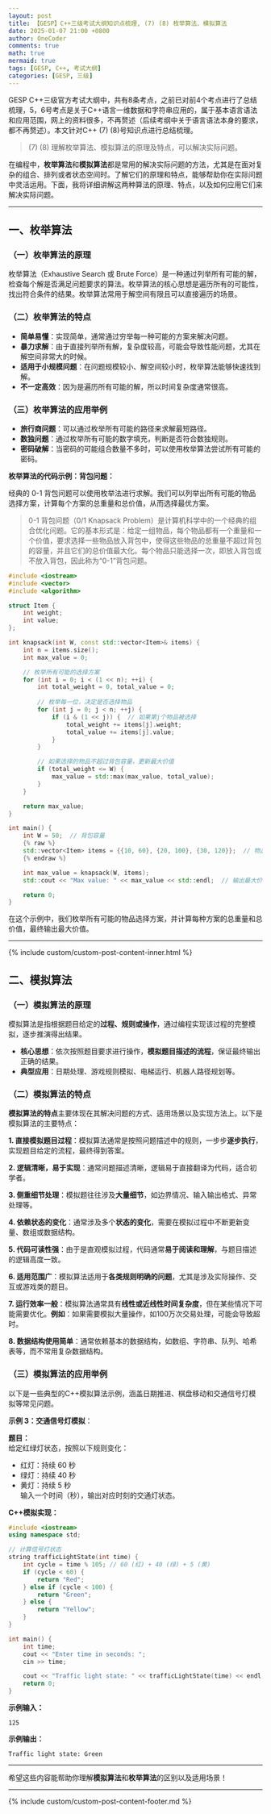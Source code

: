```yaml
---
layout: post
title: 【GESP】C++三级考试大纲知识点梳理, (7) (8) 枚举算法、模拟算法
date: 2025-01-07 21:00 +0800
author: OneCoder
comments: true
math: true
mermaid: true
tags: [GESP, C++, 考试大纲]
categories: [GESP, 三级]
---
```

GESP C++三级官方考试大纲中，共有8条考点，之前已对前4个考点进行了总结梳理，5，6号考点是关于C++语言一维数据和字符串应用的，属于基本语言语法和应用范围，网上的资料很多，不再赘述（后续考纲中关于语言语法本身的要求，都不再赘述）。本文针对C++ (7) (8)号知识点进行总结梳理。
> (7) (8) 理解枚举算法、模拟算法的原理及特点，可以解决实际问题。

<!--more-->

在编程中，**枚举算法**和**模拟算法**都是常用的解决实际问题的方法，尤其是在面对复杂的组合、排列或者状态空间时。了解它们的原理和特点，能够帮助你在实际问题中灵活运用。下面，我将详细讲解这两种算法的原理、特点，以及如何应用它们来解决实际问题。

---

## **一、枚举算法**

### **（一）枚举算法的原理**

枚举算法（Exhaustive Search 或 Brute Force）是一种通过列举所有可能的解，检查每个解是否满足问题要求的算法。枚举算法的核心思想是遍历所有的可能性，找出符合条件的结果。枚举算法常用于解空间有限且可以直接遍历的场景。

### **（二）枚举算法的特点**

- **简单易懂**：实现简单，通常通过穷举每一种可能的方案来解决问题。
- **暴力求解**：由于直接列举所有解，复杂度较高，可能会导致性能问题，尤其在解空间非常大的时候。
- **适用于小规模问题**：在问题规模较小、解空间较小时，枚举算法能够快速找到解。
- **不一定高效**：因为是遍历所有可能的解，所以时间复杂度通常很高。

### **（三）枚举算法的应用举例**

- **旅行商问题**：可以通过枚举所有可能的路径来求解最短路径。
- **数独问题**：通过枚举所有可能的数字填充，判断是否符合数独规则。
- **密码破解**：当密码的可能组合数量不多时，可以使用枚举算法尝试所有可能的密码。

**枚举算法的代码示例：背包问题：**

经典的 0-1 背包问题可以使用枚举法进行求解。我们可以列举出所有可能的物品选择方案，计算每个方案的总重量和总价值，从而选择最优方案。

>0-1 背包问题（0/1 Knapsack Problem）是计算机科学中的一个经典的组合优化问题。它的基本形式是：给定一组物品，每个物品都有一个重量和一个价值，要求选择一些物品放入背包中，使得这些物品的总重量不超过背包的容量，并且它们的总价值最大化。每个物品只能选择一次，即放入背包或不放入背包，因此称为“0-1”背包问题。

```cpp
#include <iostream>
#include <vector>
#include <algorithm>

struct Item {
    int weight;
    int value;
};

int knapsack(int W, const std::vector<Item>& items) {
    int n = items.size();
    int max_value = 0;

    // 枚举所有可能的选择方案
    for (int i = 0; i < (1 << n); ++i) {
        int total_weight = 0, total_value = 0;
        
        // 枚举每一位，决定是否选择物品
        for (int j = 0; j < n; ++j) {
            if (i & (1 << j)) {  // 如果第j个物品被选择
                total_weight += items[j].weight;
                total_value += items[j].value;
            }
        }

        // 如果选择的物品不超过背包容量，更新最大价值
        if (total_weight <= W) {
            max_value = std::max(max_value, total_value);
        }
    }

    return max_value;
}

int main() {
    int W = 50;  // 背包容量
    {% raw %}
    std::vector<Item> items = {{10, 60}, {20, 100}, {30, 120}};  // 物品的重量和价值
    {% endraw %}

    int max_value = knapsack(W, items);
    std::cout << "Max value: " << max_value << std::endl;  // 输出最大价值

    return 0;
}
```

在这个示例中，我们枚举所有可能的物品选择方案，并计算每种方案的总重量和总价值，最终输出最大价值。

---

{% include custom/custom-post-content-inner.html %}

## **二、模拟算法**

### **（一）模拟算法的原理**

模拟算法是指根据题目给定的**过程、规则或操作**，通过编程实现该过程的完整模拟，逐步推演得出结果。  

- **核心思想**：依次按照题目要求进行操作，**模拟题目描述的流程**，保证最终输出正确的结果。  
- **典型应用**：日期处理、游戏规则模拟、电梯运行、机器人路径规划等。

### **（二）模拟算法的特点**

**模拟算法的特点**主要体现在其解决问题的方式、适用场景以及实现方法上。以下是模拟算法的主要特点：

**1. 直接模拟题目过程**：模拟算法通常是按照问题描述中的规则，一步步**逐步执行**，实现题目给定的流程，最终得到答案。

**2. 逻辑清晰，易于实现**：通常问题描述清晰，逻辑易于直接翻译为代码，适合初学者。

**3. 侧重细节处理**：模拟题往往涉及**大量细节**，如边界情况、输入输出格式、异常处理等。

**4. 依赖状态的变化**：通常涉及多个**状态的变化**，需要在模拟过程中不断更新变量、数组或数据结构。

**5. 代码可读性强**：由于是直观模拟过程，代码通常**易于阅读和理解**，与题目描述的逻辑高度一致。

**6. 适用范围广**：模拟算法适用于**各类规则明确的问题**，尤其是涉及实际操作、交互或游戏类的题目。

**7. 运行效率一般**：模拟算法通常具有**线性或近线性时间复杂度**，但在某些情况下可能需要优化。**例如**：如果需要模拟大量操作，如100万次交易处理，可能会导致超时。

**8. 数据结构使用简单**：通常依赖基本的数据结构，如数组、字符串、队列、哈希表等，而不常用复杂数据结构。

### **（三）模拟算法的应用举例**

以下是一些典型的C++模拟算法示例，涵盖日期推进、棋盘移动和交通信号灯模拟等常见问题。

**示例 3：交通信号灯模拟**：

**题目：**  
给定红绿灯状态，按照以下规则变化：

- 红灯：持续 60 秒
- 绿灯：持续 40 秒
- 黄灯：持续 5 秒  
输入一个时间（秒），输出对应时刻的交通灯状态。

**C++模拟实现：**

```cpp
#include <iostream>
using namespace std;

// 计算信号灯状态
string trafficLightState(int time) {
    int cycle = time % 105; // 60 (红) + 40 (绿) + 5 (黄)
    if (cycle < 60) {
        return "Red";
    } else if (cycle < 100) {
        return "Green";
    } else {
        return "Yellow";
    }
}

int main() {
    int time;
    cout << "Enter time in seconds: ";
    cin >> time;

    cout << "Traffic light state: " << trafficLightState(time) << endl;
    return 0;
}
```

**示例输入：**

```console
125
```

**示例输出：**

```console
Traffic light state: Green
```

---

希望这些内容能帮助你理解**模拟算法**和**枚举算法**的区别以及适用场景！

---
{% include custom/custom-post-content-footer.md %}
